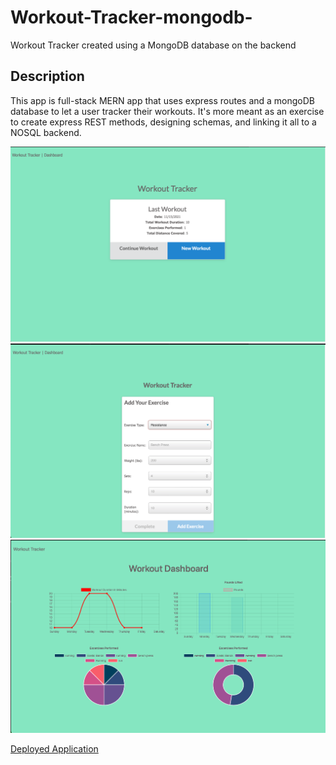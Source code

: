 # Workout-Tracker-mongodb-
Workout Tracker created using a MongoDB database on the backend

## Description
This app  is full-stack MERN app that uses express routes and a mongoDB database to let a user tracker their workouts.
It's more meant as an exercise to create express REST methods, designing schemas, and linking it all to a NOSQL backend.


![Screenshot1](https://github.com/MichaelAdamGroberman/Workout-Tracker-mongodb-/blob/main/screenshot1.png)
![Screehshot2](https://github.com/MichaelAdamGroberman/Workout-Tracker-mongodb-/blob/main/screenshot2.png)
![Screenshot3](https://github.com/MichaelAdamGroberman/Workout-Tracker-mongodb-/blob/main/screenshot3.png)

[Deployed Application](https://calm-peak-82271.herokuapp.com/stats)
